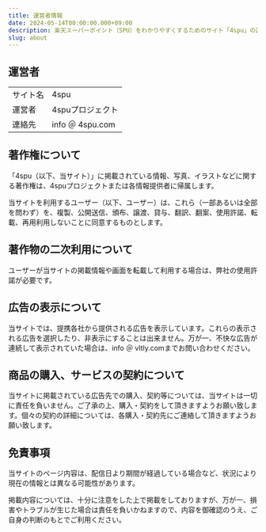 ```yaml
---
title: 運営者情報
date: 2024-05-14T00:00:00.000+09:00
description: 楽天スーパーポイント（SPU）をわかりやすくするためのサイト「4spu」の運営者情報ページです。著作権や二次利用、広告表示に関するご案内も。
slug: about
---
```

## 運営者

|    |    |
|:----|----|
|  サイト名  |  4spu  |
|  運営者  |  4spuプロジェクト  |
|  連絡先  |  info ＠ 4spu.com  |


## 著作権について
「4spu（以下、当サイト）」に掲載されている情報、写真、イラストなどに関する著作権は、4spuプロジェクトまたは各情報提供者に帰属します。

当サイトを利用するユーザー（以下、ユーザー）は、これら（一部あるいは全部を問わず）を、複製、公開送信、頒布、譲渡、貸与、翻訳、翻案、使用許諾、転載、再用利用しないことに同意するものとします。

## 著作物の二次利用について
ユーザーが当サイトの掲載情報や画面を転載して利用する場合は、弊社の使用許諾が必要です。

## 広告の表示について
当サイトでは、提携各社から提供される広告を表示しています。これらの表示される広告を選択したり、非表示にすることは出来ません。万が一、不快な広告が連続して表示されていた場合は、info ＠ vltly.comまでお問い合わせください。

## 商品の購入、サービスの契約について
当サイトに掲載されている広告先での購入、契約等については、当サイトは一切に責任を負いません。ご了承の上、購入・契約をして頂きますようお願い致します。個々の契約の詳細については、各購入・契約先にご連絡して頂きますようお願い致します。

## 免責事項
当サイトのページ内容は、配信日より期間が経過している場合など、状況により現在の情報とは異なる可能性があります。

掲載内容については、十分に注意をした上で掲載をしておりますが、万が一、損害やトラブルが生じた場合は責任を負いかねますので、内容を御確認のうえ、ご自身の判断のもとでご利用ください。
